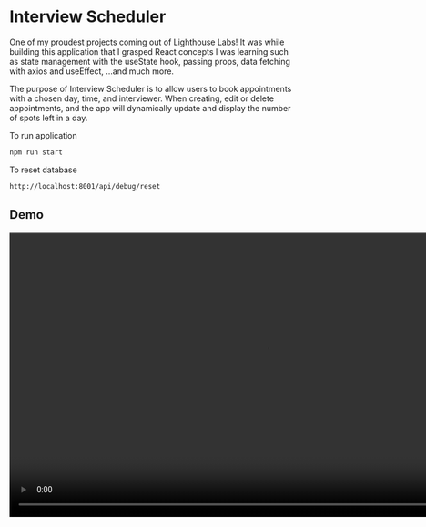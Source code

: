 # Interview Scheduler


One of my proudest projects coming out of Lighthouse Labs! It was while building this application that I grasped React concepts I was learning such as state management with the useState hook, passing props, data fetching with axios and useEffect, ...and much more.


The purpose of Interview Scheduler is to allow users to book appointments with a chosen day, time, and interviewer. When creating, edit or delete appointments, and the app will dynamically update and display the number of spots left in a day.

To run application

```bash
npm run start
```

To reset database

```bash
http://localhost:8001/api/debug/reset
```
## Demo

<video width="900" height="500" controls>
  <source src="Interview_Scheduler_Demo.mov" type="video/mp4">
</video>